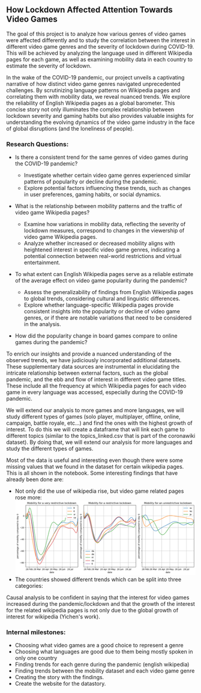 ## How Lockdown Affected Attention Towards Video Games

The goal of this project is to analyze how various genres of video games were affected differently and to study the correlation between the interest in different video game genres and the severity of lockdown during COVID-19. This will be achieved by analyzing the language used in different Wikipedia pages for each game, as well as examining mobility data in each country to estimate the severity of lockdown.

In the wake of the COVID-19 pandemic, our project unveils a captivating narrative of how distinct video game genres navigated unprecedented challenges. By scrutinizing language patterns on Wikipedia pages and correlating them with mobility data, we reveal nuanced trends. We explore the reliability of English Wikipedia pages as a global barometer. This concise story not only illuminates the complex relationship between lockdown severity and gaming habits but also provides valuable insights for understanding the evolving dynamics of the video game industry in the face of global disruptions (and the loneliness of people).

### Research Questions:
- Is there a consistent trend for the same genres of video games during the COVID-19 pandemic?
  - Investigate whether certain video game genres experienced similar patterns of popularity or decline during the pandemic.
  - Explore potential factors influencing these trends, such as changes in user preferences, gaming habits, or social dynamics.

- What is the relationship between mobility patterns and the traffic of video game Wikipedia pages?
  - Examine how variations in mobility data, reflecting the severity of lockdown measures, correspond to changes in the viewership of video game Wikipedia pages.
  - Analyze whether increased or decreased mobility aligns with heightened interest in specific video game genres, indicating a potential connection between real-world restrictions and virtual entertainment.

- To what extent can English Wikipedia pages serve as a reliable estimate of the average effect on video game popularity during the pandemic?
  - Assess the generalizability of findings from English Wikipedia pages to global trends, considering cultural and linguistic differences.
  - Explore whether language-specific Wikipedia pages provide consistent insights into the popularity or decline of video game genres, or if there are notable variations that need to be considered in the analysis.

- How did the popularity change in board games compare to online games during the pandemic?

To enrich our insights and provide a nuanced understanding of the observed trends, we have judiciously incorporated additional datasets. These supplementary data sources are instrumental in elucidating the intricate relationship between external factors, such as the global pandemic, and the ebb and flow of interest in different video game titles. These include all the frequency at which Wikipedia pages for each video game in every language was accessed, especially during the COVID-19 pandemic.

We will extend our analysis to more games and more languages, we will study different types of games (solo player, multiplayer, offline, online, campaign, battle royale, etc...) and find the ones with the highest growth of interest. To do this we will create a dataframe that will link each game to different topics (similar to the topics_linked.csv that is part of the coronawiki dataset). By doing that, we will extend our analysis for more languages and study the different types of games.

Most of the data is useful and interesting even though there were some missing values that we found in the dataset for certain wikipedia pages. This is all shown in the notebook. Some interesting findings that have already been done are:
- Not only did the use of wikipedia rise, but video game related pages rose more:
![Screenshot](./pic_1.png)
- The countries showed different trends which can be split into three categories:




Causal analysis to be confident in saying that the interest for video games increased during the pandemic/lockdown and that the growth of the interest for the related wikipedia pages is not only due to the global growth of interest for wikipedia (Yichen's work).

### Internal milestones:
- Choosing what video games are a good choice to represent a genre
- Choosing what languages are good due to them being mostly spoken in only one country
- Finding trends for each genre during the pandemic (english wikipedia)
- Finding trends between the mobility dataset and each video game genre
- Creating the story with the findings.
- Create the website for the datastory.
